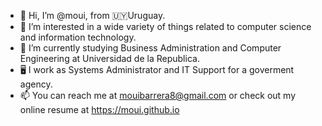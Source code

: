 - 👋 Hi, I’m @moui, from 🇺🇾Uruguay.
- 👀 I’m interested in a wide variety of things related to computer science and information technology.
- 🌱 I’m currently studying Business Administration and Computer Engineering at Universidad de la Republica.
- 🖥️ I work as Systems Administrator and IT Support for a goverment agency.
- 📫 You can reach me at mouibarrera8@gmail.com or check out my online resume at https://moui.github.io

<!---
moui/moui is a ✨ special ✨ repository because its `README.md` (this file) appears on your GitHub profile.
You can click the Preview link to take a look at your changes.
--->
